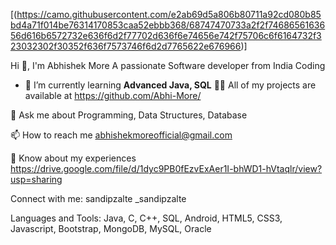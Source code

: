 [(https://camo.githubusercontent.com/e2ab69d5a806b80711a92cd080b85bd4a71f014be76314170853caa52ebbb368/68747470733a2f2f7468656163656d616b6572732e636f6d2f77702d636f6e74656e742f75706c6f6164732f323032302f30352f636f7573746f6d2d7765622e676966)]

Hi 👋, I'm Abhishek More
A passionate Software developer from India
Coding

- 🌱 I’m currently learning **Advanced Java, SQL**
👨‍💻 All of my projects are available at https://github.com/Abhi-More/

💬 Ask me about Programming, Data Structures, Database

📫 How to reach me abhishekmoreofficial@gmail.com

📄 Know about my experiences https://drive.google.com/file/d/1dyc9PB0fEzvExAer1I-bhWD1-hVtaqlr/view?usp=sharing

Connect with me:
sandipzalte _sandipzalte

Languages and Tools:
Java, C, C++, SQL, Android, HTML5, CSS3, Javascript, Bootstrap, MongoDB, MySQL, Oracle
